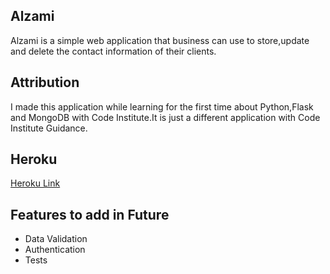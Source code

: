 

## Alzami

Alzami is a simple web application that business can use to store,update
and delete the contact information of their clients.


## Attribution

I made this application while learning for the first time about Python,Flask and MongoDB with Code Institute.It is
just a different application with Code Institute Guidance.

## Heroku

 [Heroku Link](http://alzami.herokuapp.com)


## Features to add in Future

* Data Validation
* Authentication
* Tests


